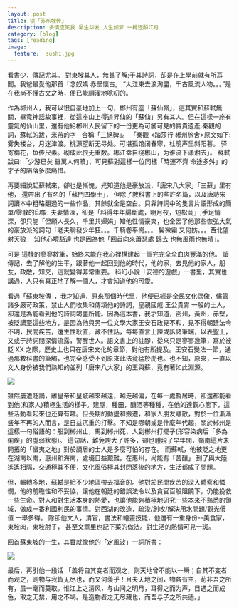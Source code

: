 ```yaml
---
layout: post  
title: 读「苏东坡传」 
description: 多情应笑我 早生华发 人生如梦 一樽还酹江月   
category: [blog]  
tags: [reading]  
image:
  feature:  sushi.jpg
---
```



看書少，傳記尤其。 對東坡其人，無甚了解;于其詩詞，卻是在上學前就有所耳聞。我爸最愛他那首「念奴嬌 赤壁懷古」 “大江東去浪淘盡，千古風流人物。。。”是在我尚不懂古文之時，便已能順溜地唸叨的。

作為郴州人，我可以很自豪地加上一句，郴州有座「蘇仙嶺」，這其實和蘇軾無關，畢竟神話故事裡，從這座山上得道昇仙的「蘇仙」另有其人。但在這樣一座有靈氣的仙山里，還有他給郴州人民留下的一份更為可觸可見的寶貴遺產:秦觀的詞，蘇軾的跋，米芾的字--合稱「三絕碑」。 「秦觀 <踏莎行·郴州旅舍>原文如下: 雾失楼台，月迷津渡。桃源望断无寻处。可堪孤馆闭春寒，杜鹃声里斜阳暮。 驿寄梅花，鱼传尺素。砌成此恨无重数。郴江幸自绕郴山，为谁流下潇湘去」。 蘇軾跋曰:「少游已矣 雖萬人何贖」，可見蘇對這樣一位同樣「時運不齊 命途多舛」的才子的隕落多麼痛惜。

再要細說起蘇軾來，卻也是慚愧，光知道他是豪放派，「唐宋八大家」「三蘇」里有他， 還帶出了有名的「蘇門四學士」， 但除了教科書上的些許名篇，以及唐詩宋詞讀本中粗略翻過的一些作品，其餘就全是空白。只靠詩詞中的隻言片語形成的簡單/零散的印象: 夫妻情深，卻是「料得年年腸斷處，明月夜，短松岡」;手足情深，卻只能「但願人長久，千里共嬋娟」知他性情豪爽，也全因了他那些恢弘大氣的豪放派的詞句「老夫聊發少年狂。。。千騎卷平崗。。。 鬢微霜 又何妨。。。西北望 射天狼」 知他心境豁達 也是因為他「回首向來蕭瑟處 歸去 也無風雨也無晴」。 

可是 這樣的寥寥數筆，始終未能在我心裡構建起一個完完全全血肉豐滿的他。 讀傳記，去了解他的生平，跟著他一起回到他的時代，他的家，去見他的家人，朋友，政敵，知交，這就變得非常重要。 科幻小說「安德的遊戲」一書里，其實也講過，人只有真正地了解一個人，才會知道他的可愛。

看過「蘇東坡傳」，我才知道，原來那個時代里，他便已經是全民文化偶像，儘管諸多嚴苛政策，禁止人們收集和傳頌他的詩詞，皇親國戚 王公貴胄 一般的士人，卻還是為能看到他的詩詞竭盡所能。因為這本書，我才知道，密州，黃州，赤壁，被貶謫至這些地方，是因為他與另一位文學大家王安石政見不和，見不得朝廷法令不明，民間疾苦，還生性耿直，藏不住話，每每直言上諫或訴諸筆端，以表聖上，又或于詩詞間深情流露，警醒世人。語文書上的註腳，從來只是寥寥幾筆，寫於被貶 XX 之際，歷史上也只在唐宋文化的章節，對他有所提及。王安石變法一節，通過那教科書的筆觸，也完全感受不到原來此法竟猛於虎也。也不知，原來，一直以文人身份被我們熟知的並列「唐宋八大家」的王與蘇，竟有著如此淵源。

<img src="http://imglf2.nosdn.127.net/img/WTNCc0NEMEVTVHFBR0ZzdmgrcFhQK2ZRQnZLZk9rMXJRQTZmWEpyWnVhcz0.jpg?imageView&thumbnail=1680x0&quality=96&stripmeta=0&type=jpg"/>

雖然屢遭貶謫，離皇帝和皇城越來越遠，越走越偏，在每一處暫居時，卻還都能看到他(和家人)積極生活的樣子。建屋，種田，釀酒等種種，在他的達觀心態下，這些活動看起來也还算有趣。但長期的動盪和搬遷，和家人朋友離散，對於一位漸漸盛年不再的人而言，是日益沉重的打擊。不知是哪朝或是什麼年代起，關於郴州是這樣一句俗語的：船到郴州止，馬到郴州死，人到郴州打擺子(形容染病后「多為痢疾」的虛弱狀態)。 這句話，難免誇大了許多，卻也體現了早年間，嶺南這片未開拓的「蠻夷之地」對於謫居的士人是多麼可怕的存在。 而蘇軾，他被貶之地更在湖南以南，惠州和海南，處境日益艱難。在惠州，尚能有「苦釀」 到了與大陸遙遙相隔，交通極其不便，文化風俗極其封閉落後的地方，生活都成了問題。

但，輾轉多地，蘇軾是給不少地區帶去福音的。他對於民間疾苦的深入體察和憐憫，他的前瞻性和不妥協，讓他在朝廷的錯誤法令以及貪官百般阻饒下，仍能挽救一些生命。對人和對生活本身的熱愛，也讓他能夠積極地研究一些本來不熟悉的領域，做成一番利國利民的事情。對西湖的改造，疏浚/創收/解決用水問題/觀光價值 一舉多得。 除卻他文人，清官，書法和繪畫技能，他還有一重身份--美食家，東坡肉，東坡肘子， 甚至文章里也記下菜的做法。對生活的熱情可見一斑。

回首蘇東坡的一生，其實就像他的「定風波」一詞所書：

<img src="http://imglf0.nosdn.127.net/img/WTNCc0NEMEVTVHFBR0ZzdmgrcFhQNWIxUEg4WTNYM1A3STZPUHB4dUw1Yz0.jpg?imageView&thumbnail=1680x0&quality=96&stripmeta=0&type=jpg"/>

最后，再引他一段话 
「盖将自其变者而观之，则天地曾不能以一瞬；自其不变者而观之，则物与我皆无尽也，而又何羡乎！且夫天地之间，物各有主，苟非吾之所有，虽一毫而莫取。惟江上之清风，与山间之明月，耳得之而为声，目遇之而成色，取之无禁，用之不竭。是造物者之无尽藏也，而吾与子之所共适。」 





